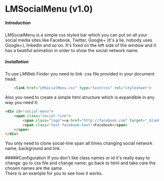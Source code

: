 # LMSocialMenu (v1.0)

##### Introduction
LMSocialMenu is a simple css styled bar which you can put on all your social media sites like Facebook, Twitter, Google+ (it's a lie, nobody uses Google+), linkedIn and so on. It's fixed on the left side of the window and it has a beatiful animation in order to show the social network name.

##### Installation
To use LMWeb Finder you need to link .css file provided in your document head:
```html
    <link href="LMSocialMenu.css" type="text/css" rel="stylesheet"> 
```
Also you need to create a simple html structure which is expandible in any way you need it:
```html
<div id="social-menu">
    <span class="social-line">
        <span class="logo"><a href="http://facebook.com" target="_blank"><img src="facebook_logo.png" alt="Facebook"></a></span>
        <span class="text facebook-text">Facebook</span>
    </span>
</div>
```
You only need to clone social-line span all times changing social network name, background and link.

#####Configuration
If you don't like class names or id it's really easy to change: go to css file and change name; go back to html and take care the chosen names are the same.
<br /> 
There is an example for you to see how it works.<br />
